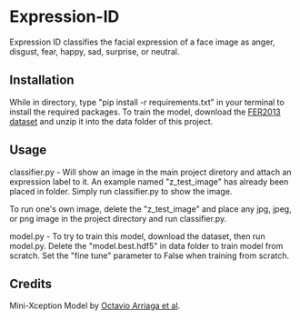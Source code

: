 # Expression-ID
Expression ID classifies the facial expression of a face image as anger, disgust, fear, happy, sad, surprise, or neutral. 

## Installation
While in directory, type "pip install -r requirements.txt" in your terminal to install the required packages. 
To train the model, download the [FER2013 dataset](https://www.kaggle.com/deadskull7/fer2013/downloads/fer2013.zip/1) and unzip it into the data folder of this project. 

## Usage
classifier.py - Will show an image in the main project diretory and attach an expression label to it. An example named "z_test_image" has already been placed in folder. Simply run classifier.py to show the image. 

To run one's own image, delete the "z_test_image" and place any jpg, jpeg, or png image in the project directory and run classifier.py.

model.py - To try to train this model, download the dataset, then run model.py. Delete the "model.best.hdf5" in data folder to train
           model from scratch. 
           Set the "fine tune" parameter to False when training from scratch. 

## Credits
Mini-Xception Model by [Octavio Arriaga et al](https://github.com/oarriaga/face_classification). 
